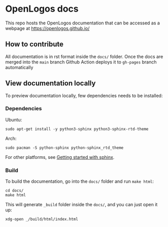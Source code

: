 # OpenLogos docs

This repo hosts the OpenLogos documentation that can be accessed as a webpage at https://openlogos.github.io/


## How to contribute
All documentation is in rst format inside the `docs/` folder.
Once the docs are merged into the `main` branch Github Action deploys it to `gh-pages` branch automatically


## View documentation locally

To preview documentation locally, few dependencies needs to be installed:

### Dependencies
Ubuntu:
```
sudo apt-get install -y python3-sphinx python3-sphinx-rtd-theme
```

Arch:
```
sudo pacman -S python-sphinx python-sphinx_rtd_theme
```

For other platforms, see [Getting started with sphinx](https://docs.readthedocs.io/en/stable/intro/getting-started-with-sphinx.html).

### Build

To build the documentation, go into the `docs/` folder and run `make html`:

```
cd docs/
make html
```

This will generate `_build` folder inside the `docs/`, and you can just open it up:

```
xdg-open _/build/html/index.html
```
